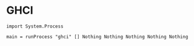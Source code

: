 # GHCI

```active haskell
import System.Process

main = runProcess "ghci" [] Nothing Nothing Nothing Nothing Nothing
```